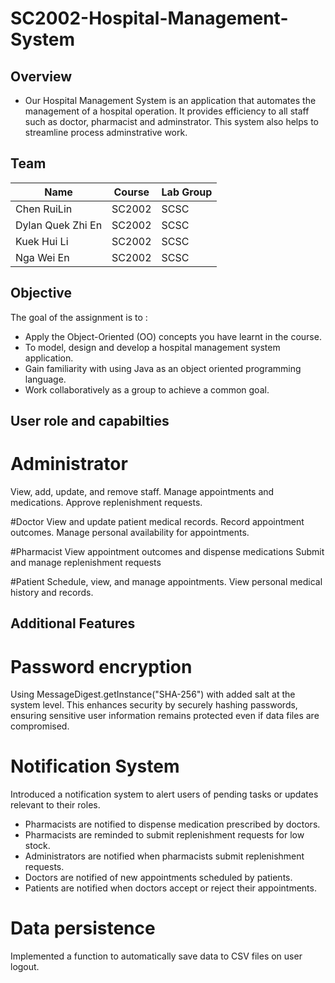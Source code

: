 # SC2002-Hospital-Management-System
## Overview
- Our Hospital Management System is an application that automates the management of a hospital operation. It provides efficiency to all staff such as doctor, pharmacist and adminstrator. This system also helps to streamline process adminstrative work.

## Team
| Name             | Course | Lab Group |
|------------------|--------|-----------|
| Chen RuiLin      | SC2002 | SCSC      |
| Dylan Quek Zhi En| SC2002 | SCSC      |
| Kuek Hui Li      | SC2002 | SCSC      |
| Nga Wei En       | SC2002 | SCSC      |


## Objective
The goal of the assignment is to :
- Apply the Object-Oriented (OO) concepts you have learnt in the course. 
- To model, design and develop a hospital management system application. 
- Gain familiarity with using Java as an object oriented programming language. 
- Work collaboratively as a group to achieve a common goal.


## User role and capabilties 
# Administrator
View, add, update, and remove staff.
Manage appointments and medications.
Approve replenishment requests.

#Doctor
View and update patient medical records.
Record appointment outcomes.
Manage personal availability for appointments.

#Pharmacist
View appointment outcomes and dispense medications
Submit and manage replenishment requests

#Patient
Schedule, view, and manage appointments.
View personal medical history and records.


## Additional Features
# Password encryption 
Using MessageDigest.getInstance("SHA-256") with added salt at the system level.
This enhances security by securely hashing passwords, ensuring sensitive user information remains protected even if data files are compromised.

# Notification System
Introduced a notification system to alert users of pending tasks or updates relevant to their roles.
- Pharmacists are notified to dispense medication prescribed by doctors.
- Pharmacists are reminded to submit replenishment requests for low stock.
- Administrators are notified when pharmacists submit replenishment requests.
- Doctors are notified of new appointments scheduled by patients.
- Patients are notified when doctors accept or reject their appointments.

# Data persistence
Implemented a function to automatically save data to CSV files on user logout.




